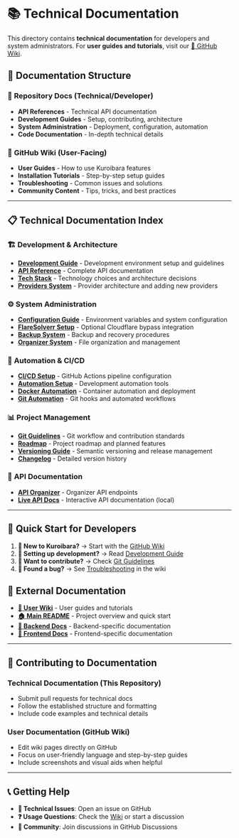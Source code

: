 # 📚 Technical Documentation

This directory contains **technical documentation** for developers and system administrators. For **user guides and tutorials**, visit our [📖 GitHub Wiki](https://github.com/Futs/kuroibara/wiki).

## 🎯 Documentation Structure

### 🔧 **Repository Docs** (Technical/Developer)
- **API References** - Technical API documentation
- **Development Guides** - Setup, contributing, architecture
- **System Administration** - Deployment, configuration, automation
- **Code Documentation** - In-depth technical details

### 📖 **GitHub Wiki** (User-Facing)
- **User Guides** - How to use Kuroibara features
- **Installation Tutorials** - Step-by-step setup guides
- **Troubleshooting** - Common issues and solutions
- **Community Content** - Tips, tricks, and best practices

---

## 📋 Technical Documentation Index

### 🏗️ **Development & Architecture**
- **[Development Guide](DEVELOPMENT.md)** - Development environment setup and guidelines
- **[API Reference](API_REFERENCE.md)** - Complete API documentation
- **[Tech Stack](TECH_STACK.md)** - Technology choices and architecture decisions
- **[Providers System](PROVIDERS.md)** - Provider architecture and adding new providers

### ⚙️ **System Administration**
- **[Configuration Guide](CONFIGURATION.md)** - Environment variables and system configuration
- **[FlareSolverr Setup](FLARESOLVERR_SETUP.md)** - Optional Cloudflare bypass integration
- **[Backup System](BACKUP_SYSTEM.md)** - Backup and recovery procedures
- **[Organizer System](ORGANIZER_SYSTEM.md)** - File organization and management

### 🤖 **Automation & CI/CD**
- **[CI/CD Setup](SETUP_CI_CD.md)** - GitHub Actions pipeline configuration
- **[Automation Setup](AUTOMATION_SETUP.md)** - Development automation tools
- **[Docker Automation](DOCKER_AUTOMATION.md)** - Container automation and deployment
- **[Git Automation](GIT_AUTOMATION.md)** - Git hooks and automated workflows

### 📊 **Project Management**
- **[Git Guidelines](GIT_GUIDELINES.md)** - Git workflow and contribution standards
- **[Roadmap](ROADMAP.md)** - Project roadmap and planned features
- **[Versioning Guide](../VERSIONING.md)** - Semantic versioning and release management
- **[Changelog](../CHANGELOG.md)** - Detailed version history

### 🔗 **API Documentation**
- **[API Organizer](API_ORGANIZER.md)** - Organizer API endpoints
- **[Live API Docs](http://localhost:8000/api/docs)** - Interactive API documentation (local)

---

## 🚀 **Quick Start for Developers**

1. **📖 New to Kuroibara?** → Start with the [GitHub Wiki](https://github.com/Futs/kuroibara/wiki)
2. **🔧 Setting up development?** → Read [Development Guide](DEVELOPMENT.md)
3. **🤝 Want to contribute?** → Check [Git Guidelines](GIT_GUIDELINES.md)
4. **🐛 Found a bug?** → See [Troubleshooting](https://github.com/Futs/kuroibara/wiki/Troubleshooting) in the wiki

## 🔗 **External Documentation**

- **[📖 User Wiki](https://github.com/Futs/kuroibara/wiki)** - User guides and tutorials
- **[🏠 Main README](../README.md)** - Project overview and quick start
- **[🔧 Backend Docs](../backend/README.md)** - Backend-specific documentation
- **[🎨 Frontend Docs](../frontend/README.md)** - Frontend-specific documentation

---

## 🤝 **Contributing to Documentation**

### **Technical Documentation** (This Repository)
- Submit pull requests for technical docs
- Follow the established structure and formatting
- Include code examples and technical details

### **User Documentation** (GitHub Wiki)
- Edit wiki pages directly on GitHub
- Focus on user-friendly language and step-by-step guides
- Include screenshots and visual aids when helpful

---

## 📞 **Getting Help**

- **🐛 Technical Issues**: Open an issue on GitHub
- **❓ Usage Questions**: Check the [Wiki](https://github.com/Futs/kuroibara/wiki) or start a discussion
- **💬 Community**: Join discussions in GitHub Discussions
